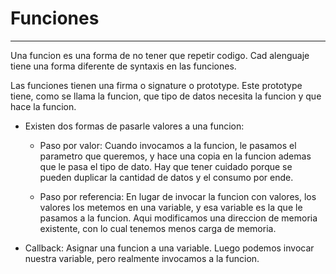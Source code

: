 # Funciones
---

Una funcion es una forma de no tener que repetir codigo. Cad alenguaje tiene una forma diferente de syntaxis en las funciones.

Las funciones tienen una firma o signature o prototype. Este prototype tiene, como se llama la funcion, que tipo de datos necesita la funcion y que hace la funcion.


- Existen dos formas de pasarle valores a una funcion:
  - Paso por valor: Cuando invocamos a la funcion, le pasamos el parametro que queremos, y hace una copia en la funcion ademas que le pasa el tipo de dato. Hay que tener cuidado porque se pueden duplicar la cantidad de datos y el consumo por ende.
  
  - Paso por referencia: En lugar de invocar la funcion con valores, los valores los metemos en una variable, y esa variable es la que le pasamos a la funcion. Aqui modificamos una direccion de memoria existente, con lo cual tenemos menos carga de memoria.


- Callback: Asignar una funcion a una variable. Luego podemos invocar nuestra variable, pero realmente invocamos a la funcion.